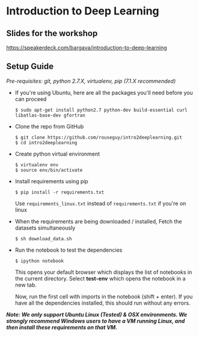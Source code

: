# Introduction to Deep Learning

## Slides for the workshop
https://speakerdeck.com/bargava/introduction-to-deep-learning

## Setup Guide
*Pre-requisites: git, python 2.7.X, virtualenv, pip (7.1.X recommended)* 

* If you're using Ubuntu, here are all the packages you'll need before you can
  proceed

  ```
  $ sudo apt-get install python2.7 python-dev build-essential curl libatlas-base-dev gfortran
  ```

* Clone the repo from GitHub

    ```
    $ git clone https://github.com/rouseguy/intro2deeplearning.git
    $ cd intro2deeplearning
    ```

* Create python virtual environment
    ```    
    $ virtualenv env
    $ source env/bin/activate
    ```    

* Install requirements using pip

    ```
    $ pip install -r requirements.txt
    ```

    Use `requirements_linux.txt` instead of `requirements.txt` if you're on
    linux

* When the requirements are being downloaded / installed, Fetch the datasets
  simultaneously

    ```
    $ sh download_data.sh
    ```

* Run the notebook to test the dependencies
    
    ```
    $ ipython notebook
    ```
    This opens your default browser which displays the list of notebooks in the
    current directory. Select **test-env** which opens the notebook in a new
    tab.
    
    Now, run the first cell with imports in the notebook (shift + enter). 
    If you have all the dependencies installed, this should run without any
    errors.
    
**_Note: We only support Ubuntu Linux (Tested) & OSX environments. We strongly
recommend Windows users to have a VM running Linux, and then install these
requirements on that VM._**
